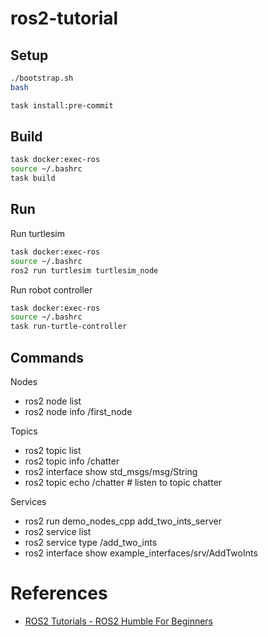 # ros2-tutorial

## Setup

```bash
./bootstrap.sh
bash

task install:pre-commit
```

## Build

```bash
task docker:exec-ros
source ~/.bashrc
task build
```

## Run

Run turtlesim

```bash
task docker:exec-ros
source ~/.bashrc
ros2 run turtlesim turtlesim_node
```

Run robot controller

```bash
task docker:exec-ros
source ~/.bashrc
task run-turtle-controller
```

## Commands

Nodes

- ros2 node list
- ros2 node info /first_node

Topics

- ros2 topic list
- ros2 topic info /chatter
- ros2 interface show std_msgs/msg/String
- ros2 topic echo /chatter # listen to topic chatter

Services

- ros2 run demo_nodes_cpp add_two_ints_server
- ros2 service list
- ros2 service type /add_two_ints
- ros2 interface show example_interfaces/srv/AddTwoInts

# References

- [ROS2 Tutorials - ROS2 Humble For Beginners](https://www.youtube.com/playlist?list=PLLSegLrePWgJudpPUof4-nVFHGkB62Izy)
